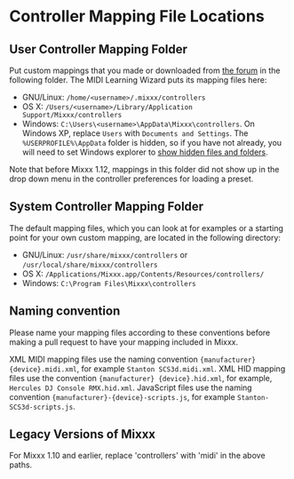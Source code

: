 # Controller Mapping File Locations

## User Controller Mapping Folder

Put custom mappings that you made or downloaded from [the
forum](http://mixxx.org/forums/viewforum.php?f=7) in the following
folder. The MIDI Learning Wizard puts its mapping files here:

  - GNU/Linux: `/home/<username>/.mixxx/controllers`
  - OS X: `/Users/<username>/Library/Application
    Support/Mixxx/controllers`
  - Windows: `C:\Users\<username>\AppData\Mixxx\controllers`. On Windows
    XP, replace `Users` with `Documents and Settings`. The
    `%USERPROFILE%\AppData` folder is hidden, so if you have not
    already, you will need to set Windows explorer to [show hidden files
    and
    folders](https://support.quickbooks.intuit.com/support/Articles/INF12729).

Note that before Mixxx 1.12, mappings in this folder did not show up in
the drop down menu in the controller preferences for loading a preset.

## System Controller Mapping Folder

The default mapping files, which you can look at for examples or a
starting point for your own custom mapping, are located in the following
directory:

  - GNU/Linux: `/usr/share/mixxx/controllers` or
    `/usr/local/share/mixxx/controllers`
  - OS X: `/Applications/Mixxx.app/Contents/Resources/controllers/`
  - Windows: `C:\Program Files\Mixxx\controllers`

## Naming convention

Please name your mapping files according to these conventions before
making a pull request to have your mapping included in Mixxx.

XML MIDI mapping files use the naming convention `{manufacturer}
{device}.midi.xml`, for example `Stanton SCS3d.midi.xml`. XML HID
mapping files use the convention `{manufacturer} {device}.hid.xml`, for
example, `Hercules DJ Console RMX.hid.xml`. JavaScript files use the
naming convention `{manufacturer}-{device}-scripts.js`, for example
`Stanton-SCS3d-scripts.js`.

## Legacy Versions of Mixxx

For Mixxx 1.10 and earlier, replace 'controllers' with 'midi' in the
above paths.
